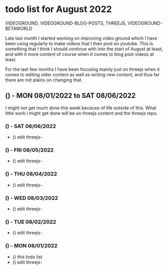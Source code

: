 # todo list for August 2022

VIDEOGROUND,  VIDEOGROUND-BLOG-POSTS, THREEJS, VIDEOGROUND-BETAWORLD

Late last month I started working on improving video ground which I have been using regularly to make videos that I then post on youtube. This is something that I think I should continue with into the start of August at least, and with it more content of course when it comes to blog post videos at least. 

For the last few months I have been focusing mainly just on threejs when it comes to editing older content as well as writing new content, and thus far there are not plains on changing that.

<!-- ////////// //////////
    WEEK 1
/////////////// ///////-->

## () - MON 08/01/2022 to  SAT 08/06/2022

I might not get much done this week because of life outside of this. What little work I might get done will be on threejs content and the threejs repo.

### () - SAT 08/06/2022
* () edit threejs-

### () - FRI 08/05/2022
* () edit threejs-

### () - THU 08/04/2022
* () edit threejs-

### () - WED 08/03/2022
* () edit threejs-

### () - TUE 08/02/2022
* () edit threejs-

### () - MON 08/01/2022
* () this todo list
* () edit threejs-